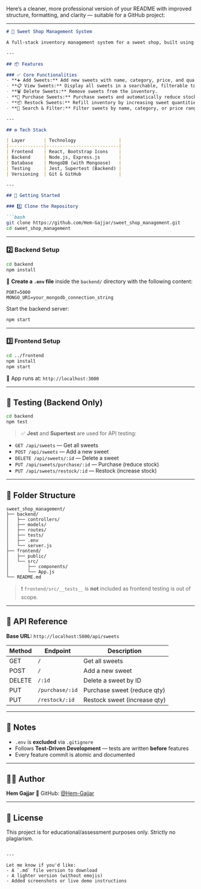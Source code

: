 Here’s a cleaner, more professional version of your README with improved structure, formatting, and clarity — suitable for a GitHub project:

---

````markdown
# 🍬 Sweet Shop Management System

A full-stack inventory management system for a sweet shop, built using the **MERN stack (MongoDB, Express, React, Node.js)** and following **Test-Driven Development (TDD)** principles.

---

## 📦 Features

### ✅ Core Functionalities
- **➕ Add Sweets:** Add new sweets with name, category, price, and quantity.
- **📋 View Sweets:** Display all sweets in a searchable, filterable table.
- **🗑️ Delete Sweets:** Remove sweets from the inventory.
- **🛒 Purchase Sweets:** Purchase sweets and automatically reduce stock.
- **📦 Restock Sweets:** Refill inventory by increasing sweet quantities.
- **🔎 Search & Filter:** Filter sweets by name, category, or price range.

---

## ⚙️ Tech Stack

| Layer       | Technology                |
|-------------|---------------------------|
| Frontend    | React, Bootstrap Icons    |
| Backend     | Node.js, Express.js       |
| Database    | MongoDB (with Mongoose)   |
| Testing     | Jest, Supertest (Backend) |
| Versioning  | Git & GitHub              |

---

## 🚀 Getting Started

### 1️⃣ Clone the Repository

```bash
git clone https://github.com/Hem-Gajjar/sweet_shop_management.git
cd sweet_shop_management
````

---

### 2️⃣ Backend Setup

```bash
cd backend
npm install
```

📝 **Create a `.env` file** inside the `backend/` directory with the following content:

```env
PORT=5000
MONGO_URI=your_mongodb_connection_string
```

Start the backend server:

```bash
npm start
```

---

### 3️⃣ Frontend Setup

```bash
cd ../frontend
npm install
npm start
```

🔗 App runs at: `http://localhost:3000`

---

## 🧪 Testing (Backend Only)

```bash
cd backend
npm test
```

> ✅ **Jest** and **Supertest** are used for API testing:

* `GET /api/sweets` — Get all sweets
* `POST /api/sweets` — Add a new sweet
* `DELETE /api/sweets/:id` — Delete a sweet
* `PUT /api/sweets/purchase/:id` — Purchase (reduce stock)
* `PUT /api/sweets/restock/:id` — Restock (increase stock)

---

## 📁 Folder Structure

```
sweet_shop_management/
├── backend/
│   ├── controllers/
│   ├── models/
│   ├── routes/
│   ├── tests/
│   ├── .env
│   └── server.js
├── frontend/
│   ├── public/
│   └── src/
│       ├── components/
│       └── App.js
└── README.md
```

> ❗ `frontend/src/__tests__` is **not** included as frontend testing is out of scope.

---

## 📜 API Reference

**Base URL:** `http://localhost:5000/api/sweets`

| Method | Endpoint        | Description                  |
| ------ | --------------- | ---------------------------- |
| GET    | `/`             | Get all sweets               |
| POST   | `/`             | Add a new sweet              |
| DELETE | `/:id`          | Delete a sweet by ID         |
| PUT    | `/purchase/:id` | Purchase sweet (reduce qty)  |
| PUT    | `/restock/:id`  | Restock sweet (increase qty) |

---

## 📝 Notes

* `.env` is **excluded** via `.gitignore`
* Follows **Test-Driven Development** — tests are written **before** features
* Every feature commit is atomic and documented

---

## 🙋‍♂️ Author

**Hem Gajjar**
🔗 GitHub: [@Hem-Gajjar](https://github.com/Hem-Gajjar)

---

## 📜 License

This project is for educational/assessment purposes only. Strictly no plagiarism.

```

---

Let me know if you'd like:
- A `.md` file version to download
- A lighter version (without emojis)
- Added screenshots or live demo instructions
```
